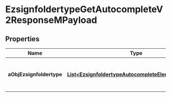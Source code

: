 

# EzsignfoldertypeGetAutocompleteV2ResponseMPayload

## Properties

Name | Type | Description | Notes
------------ | ------------- | ------------- | -------------
**aObjEzsignfoldertype** | [**List&lt;EzsignfoldertypeAutocompleteElementResponse&gt;**](EzsignfoldertypeAutocompleteElementResponse.md) | An array of Ezsignfoldertype autocomplete element response. | 




